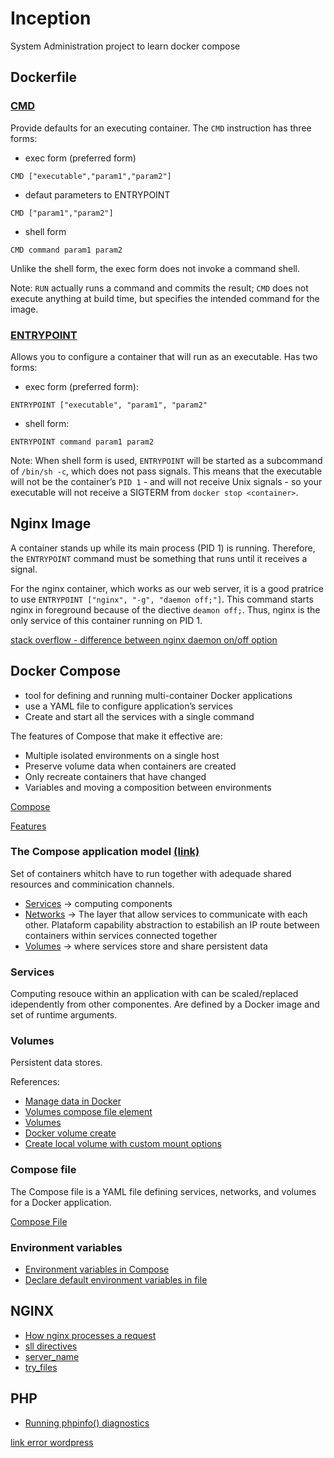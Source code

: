 # Inception
System Administration project to learn docker compose

## Dockerfile

### [CMD](https://docs.docker.com/engine/reference/builder/#cmd)
Provide defaults for an executing container.
The `CMD` instruction has three forms:
- exec form (preferred form)
```
CMD ["executable","param1","param2"]
```
- defaut parameters to ENTRYPOINT
```
CMD ["param1","param2"]
```
- shell form
````
CMD command param1 param2
````

Unlike the shell form, the exec form does not invoke a command shell.

Note: `RUN` actually runs a command and commits the result; `CMD` does not execute anything at build time, but specifies the intended command for the image.

### [ENTRYPOINT](https://docs.docker.com/engine/reference/builder/#entrypoint)
Allows you to configure a container that will run as an executable.
Has two forms:

- exec form (preferred form):

```
ENTRYPOINT ["executable", "param1", "param2"
```
- shell form:
```
ENTRYPOINT command param1 param2
```

Note: When shell form is used, `ENTRYPOINT` will be started as a subcommand of `/bin/sh -c`, which does not pass signals. This means that the executable will not be the container’s `PID 1` - and will not receive Unix signals - so your executable will not receive a SIGTERM from `docker stop <container>`.


## Nginx Image

A container stands up while its main process (PID 1) is running. Therefore, the `ENTRYPOINT` command must be something that runs until it receives a signal.

For the nginx container, which works as our web server, it is a good pratrice to use `ENTRYPOINT ["nginx", "-g", "daemon off;"]`. This command starts nginx in foreground because of the diective `deamon off;`. Thus, nginx is the only service of this container running on PID 1.

[stack overflow - difference between nginx daemon on/off option](https://stackoverflow.com/questions/25970711/what-is-the-difference-between-nginx-daemon-on-off-option#:~:text=For%20Docker%20containers%20(or%20for%20debugging)%2C%20the%20daemon%20off%3B%20directive%20tells%20Nginx%20to%20stay%20in%20the%20foreground.%20For%20containers%20this%20is%20useful%20as%20best%20practice%20is%20for%20one%20container%20%3D%20one%20process.%20One%20server%20(container)%20has%20only%20one%20service.)

## Docker Compose

- tool for defining and running multi-container Docker applications
- use a YAML file to configure application’s services
- Create and start all the services with a single command

The features of Compose that make it effective are:
- Multiple isolated environments on a single host
- Preserve volume data when containers are created
- Only recreate containers that have changed
- Variables and moving a composition between environments



[Compose](https://docs.docker.com/compose/)

[Features](https://docs.docker.com/compose/#features)

### The Compose application model [(link)](https://docs.docker.com/compose/compose-file/#the-compose-application-model)
Set of containers whitch have to run together with adequade shared resources and comminication channels.

- [Services](https://docs.docker.com/compose/compose-file/#services-top-level-element) -> computing components
- [Networks](https://docs.docker.com/compose/compose-file/#networks-top-level-element) -> The layer that allow services to communicate with each other. Plataform capability abstraction to estabilish an IP route between containers within services connected together
- [Volumes](https://docs.docker.com/compose/compose-file/#volumes-top-level-element) -> where services store and share persistent data

### Services
Computing resouce within an application with can be scaled/replaced idependently from other componentes. Are defined by a Docker image and set of runtime arguments.

### Volumes
Persistent data stores.

References:
- [Manage data in Docker](https://docs.docker.com/storage/)
- [Volumes compose file element](https://docs.docker.com/compose/compose-file/#volumes-top-level-element)
- [Volumes](https://docs.docker.com/compose/compose-file/compose-file-v3/#volumes)
- [Docker volume create](https://docs.docker.com/engine/reference/commandline/volume_create/)
- [Create local volume with custom mount options](https://forums.docker.com/t/create-local-volume-with-custom-mount-options/117924)

### Compose file
The Compose file is a YAML file defining services, networks, and volumes for a Docker application.

[Compose File](https://docs.docker.com/compose/compose-file/)

### Environment variables
- [Environment variables in Compose](https://docs.docker.com/compose/environment-variables/)
- [Declare default environment variables in file](https://docs.docker.com/compose/env-file/)


## NGINX
- [How nginx processes a request](https://nginx.org/en/docs/http/request_processing.html)
- [sll directives](https://nginx.org/en/docs/http/ngx_http_ssl_module.html)
- [server_name](https://nginx.org/en/docs/http/server_names.html)
- [try_files](https://nginx.org/en/docs/http/ngx_http_core_module.html#try_files)

## PHP
- [Running phpinfo() diagnostics](https://www.gurock.com/testrail/docs/admin/howto/running-phpinfo/)


[link error wordpress](https://www.dreamhost.com/blog/how-to-fix-wordpress-database-connection-error/)

